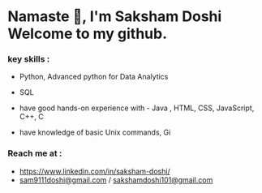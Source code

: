 # Namaste 🙏, I'm Saksham Doshi Welcome to my github.

### key skills :
-  Python, Advanced python for Data Analytics
-  SQL

-  have good hands-on experience with - Java , HTML, CSS, JavaScript, C++, C
-  have knowledge of basic Unix commands, Gi

### Reach me at :
- https://www.linkedin.com/in/saksham-doshi/
- sam9111doshi@gmail.com / sakshamdoshi101@gmail.com
